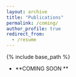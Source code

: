 ```yaml
---
layout: archive
title: "Publications"
permalink: /coming/
author_profile: true
redirect_from:
  - /resume
---
```

{% include base_path %}
* **COMING SOON **

